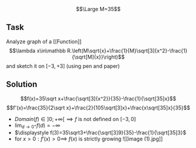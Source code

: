 $$\Large M=35$$
## Task
Analyze graph of a [[Function]] $$\lambda x\in\mathbb R.\left(M\sqrt{x}+\frac{1}{M}\sqrt[3]{x^2}-\frac{1}{\sqrt[M]{x}}\right)$$
and sketch it on $[−3, +3]$ (using pen and paper)
## Solution
$$f(x)=35\sqrt x+\frac{\sqrt[3]{x^2}}{35}-\frac{1}{\sqrt[35]x}$$
$$f'(x)=\frac{35}{2\sqrt x}+\frac{2}{105\sqrt[3]x}+\frac{x\sqrt[35]x}{35}$$
- $Domain(f)\in]0;+\infty[\implies f$ is not defined on $[-3,0]$
- $\displaystyle \lim_{d\to0^+}f(d)=-\infty$
- $\displaystyle f(3)=35\sqrt3+\frac{\sqrt[3]9}{35}-\frac{1}{\sqrt[35]3}$
- for $x>0: f'(x)>0\implies$ $f(x)$ is strictly growing
![[image (1).jpg]]
